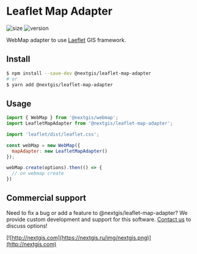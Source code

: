 # Leaflet Map Adapter

![size](https://img.shields.io/bundlephobia/minzip/@nextgis/leaflet-map-adapter) ![version](https://img.shields.io/npm/v/@nextgis/leaflet-map-adapter)

WebMap adapter to use [Laeflet](https://leafletjs.com/) GIS framework.

## Install

```bash
$ npm install --save-dev @nextgis/leaflet-map-adapter
# or
$ yarn add @nextgis/leaflet-map-adapter
```

## Usage

```javascript
import { WebMap } from '@nextgis/webmap';
import LeafletMapAdapter from '@nextgis/leaflet-map-adapter';

import 'leaflet/dist/leaflet.css';

const webMap = new WebMap({
  mapAdapter: new LeafletMapAdapter()
});

webMap.create(options).then(() => {
  // on webmap create
})
```

## Commercial support

Need to fix a bug or add a feature to @nextgis/leaflet-map-adapter? We provide custom development and support for this software. [Contact us](http://nextgis.com/contact/) to discuss options!

[![http://nextgis.com](https://nextgis.ru/img/nextgis.png)](http://nextgis.com)
